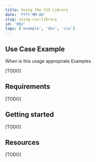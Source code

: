 ```yaml
---
title: Using the CSS Library
date: 'YYYY-MM-DD'
slug: using-css-library
id: '002'
tags: ['example', 'doc', 'css']
---
```


## Use Case Example

When is this usage appropriate
Examples

[TODO]

## Requirements

[TODO]

## Getting started

[TODO]

## Resources

[TODO]
